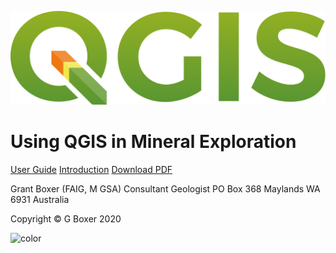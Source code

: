 <!-- _coverpage.md -->



![logo](_media/QGIS_logo_2017.svg)

# Using QGIS in Mineral Exploration



[User Guide](main-content/userguide)
[Introduction](main-content/introduction)
[Download PDF](https://github.com/KoalaGeo/docsify_test/raw/master/docs/main-content/QGIS_MinExpln_draft_202009.pdf)

Grant Boxer (FAIG, M GSA)
Consultant Geologist
PO Box 368
Maylands WA 6931
Australia

Copyright © G Boxer 2020

<!-- background color -->
![color](#003042)


